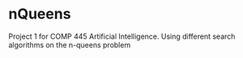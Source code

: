 # nQueens
Project 1 for COMP 445 Artificial Intelligence. Using different search algorithms on the n-queens problem
